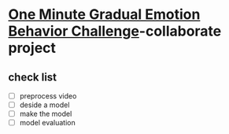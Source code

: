 # [One Minute Gradual Emotion Behavior Challenge](https://www2.informatik.uni-hamburg.de/wtm/OMG-EmotionChallenge/)-collaborate project

## check list
- [ ] preprocess video
- [ ] deside a model
- [ ] make the model
- [ ] model evaluation
